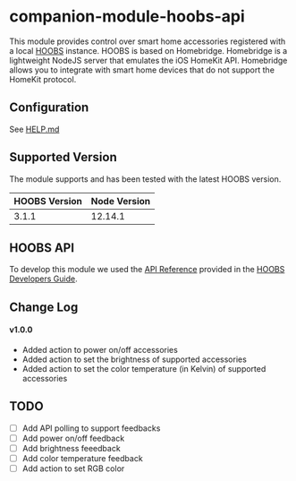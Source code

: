 # companion-module-hoobs-api

This module provides control over smart home accessories registered with a local [HOOBS](https://hoobs.org/) instance. HOOBS is based on Homebridge. Homebridge is a lightweight NodeJS server that emulates the iOS HomeKit API. Homebridge allows you to integrate with smart home devices that do not support the HomeKit protocol.

## Configuration
See [HELP.md](HELP.md)

## Supported Version
The module supports and has been tested with the latest HOOBS version.

HOOBS Version | Node Version
--- | ---
3.1.1 | 12.14.1

## HOOBS API
To develop this module we used the  [API Reference](https://support.hoobs.org/docs/5e764e96e87d1e02b6c19d4d) provided in the [HOOBS Developers Guide](https://support.hoobs.org/docs/5e763bf6e87d1e02b6c19d2d).
## Change Log

#### v1.0.0
- Added action to power on/off accessories
- Added action to set the brightness of supported accessories
- Added action to set the color temperature (in Kelvin) of supported accessories

## TODO
- [ ] Add API polling to support feedbacks
- [ ] Add power on/off feedback
- [ ] Add brightness feeedback
- [ ] Add color temperature feedback
- [ ] Add action to set RGB color
